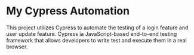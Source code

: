 # My Cypress Automation

This project utilizes Cypress to automate the testing of a login feature and user update feature.
Cypress ia JavaScript-based end-to-end testing framework that allows developers to write test and execute them in a real browser.
